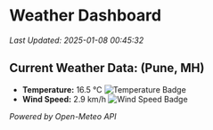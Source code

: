 
# Weather Dashboard

_Last Updated: 2025-01-08 00:45:32_

## Current Weather Data: (Pune, MH)
- **Temperature:** 16.5 °C ![Temperature Badge](https://img.shields.io/badge/Temperature-Low%20Temp-blue)
- **Wind Speed:** 2.9 km/h ![Wind Speed Badge](https://img.shields.io/badge/Wind%20Speed-Low%20Wind-blue)

*Powered by Open-Meteo API*

